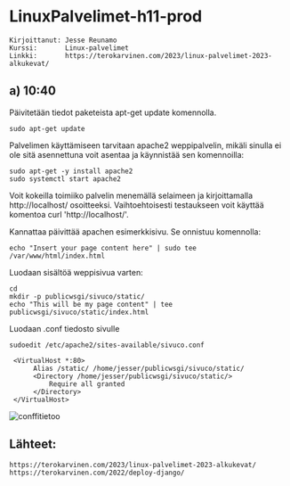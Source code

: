 # LinuxPalvelimet-h11-prod
    Kirjoittanut: Jesse Reunamo
    Kurssi:       Linux-palvelimet
    Linkki:       https://terokarvinen.com/2023/linux-palvelimet-2023-alkukevat/

## a) 10:40
Päivitetään tiedot paketeista apt-get update komennolla.

    sudo apt-get update
    
Palvelimen käyttämiseen tarvitaan apache2 weppipalvelin, mikäli sinulla ei ole sitä asennettuna voit asentaa ja käynnistää sen komennoilla:

    sudo apt-get -y install apache2
    sudo systemctl start apache2
    
Voit kokeilla toimiiko palvelin menemällä selaimeen ja kirjoittamalla http://localhost/ osoitteeksi. Vaihtoehtoisesti testaukseen voit käyttää komentoa curl 'http://localhost/'.

Kannattaa päivittää apachen esimerkkisivu. Se onnistuu komennolla:

    echo "Insert your page content here" | sudo tee /var/www/html/index.html

Luodaan sisältöä weppisivua varten:

    cd
    mkdir -p publicwsgi/sivuco/static/
    echo "This will be my page content" | tee publicwsgi/sivuco/static/index.html
  
Luodaan .conf tiedosto sivulle

    sudoedit /etc/apache2/sites-available/sivuco.conf
    
     <VirtualHost *:80>
	      Alias /static/ /home/jesser/publicwsgi/sivuco/static/
	      <Directory /home/jesser/publicwsgi/sivuco/static/>
		      Require all granted
	      </Directory>
     </VirtualHost>
    
![conffitietoo](https://user-images.githubusercontent.com/112503770/222385967-db06674a-a93e-431e-b4c2-ccebf9b5d1d8.png)


## Lähteet:

    https://terokarvinen.com/2023/linux-palvelimet-2023-alkukevat/
    https://terokarvinen.com/2022/deploy-django/
    
